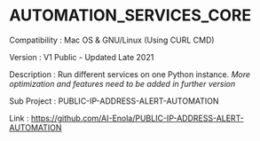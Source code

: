# AUTOMATION_SERVICES_CORE

Compatibility : Mac OS & GNU/Linux (Using CURL CMD)

Version : V1 Public - Updated Late 2021

Description : Run different services on one Python instance. *More optimization and features need to be added in further version*

Sub Project : PUBLIC-IP-ADDRESS-ALERT-AUTOMATION

Link : https://github.com/AI-Enola/PUBLIC-IP-ADDRESS-ALERT-AUTOMATION

